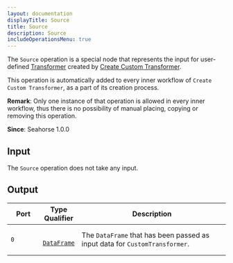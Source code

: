 ```yaml
---
layout: documentation
displayTitle: Source
title: Source
description: Source
includeOperationsMenu: true
---
```


The `Source` operation is a special node that represents the input for user-defined
[Transformer](../classes/transformer.html) created by
[Create Custom Transformer](create_custom_transformer.html).

This operation is automatically added to every inner workflow of `Create Custom Transformer`,
as a part of its creation process.

**Remark**: Only one instance of that operation is allowed in every inner workflow,
thus there is no possibility of manual placing, copying or removing this operation.


**Since**: Seahorse 1.0.0

## Input

The `Source` operation does not take any input.

## Output

<table>
  <thead>
    <tr>
      <th style="width:15%">Port</th>
      <th style="width:15%">Type Qualifier</th>
      <th style="width:70%">Description</th>
    </tr>
  </thead>
  <tbody>
    <tr>
      <td>
        <code>0</code>
      </td>
      <td>
        <code>
          <a href="../classes/dataframe.html">DataFrame</a>
        </code>
      </td>
      <td>The <code>DataFrame</code> that has been passed as input data for <code>CustomTransformer</code>.</td>
    </tr>
  </tbody>
</table>
